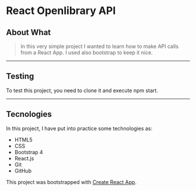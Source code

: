 # React Openlibrary API

## About What

>In this very simple project I wanted to learn how to make API calls from a React App. I used also bootstrap to keep it nice.
***

## Testing
To test this project, you need to clone it and execute npm start.
***

## Tecnologies

In this project, I have put into practice some technologies as:
- HTML5
- CSS
- Bootstrap 4
- React.js
- Git
- GitHub

This project was bootstrapped with [Create React App](https://github.com/facebook/create-react-app).
